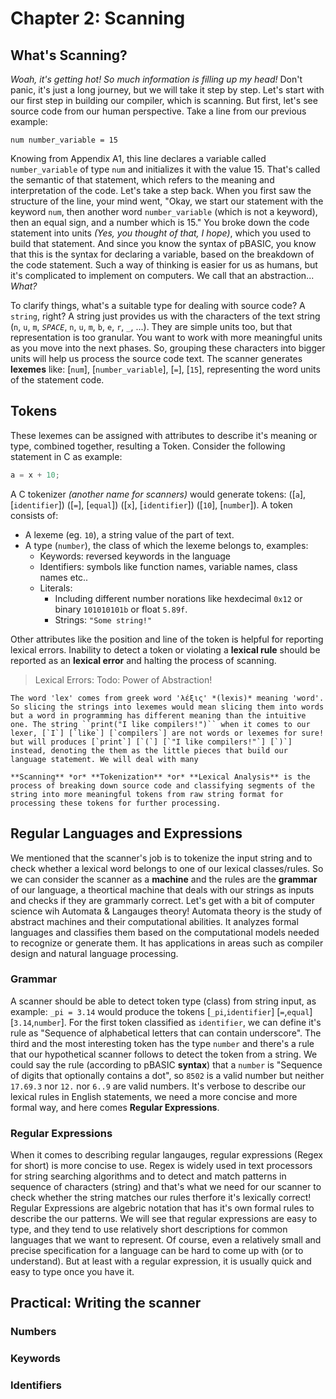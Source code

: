 # Chapter 2: Scanning

## What's Scanning?

*Woah, it's getting hot! So much information is filling up my head!* Don't panic, it's just a long journey, but we will take it step by step. Let's start with our first step in building our compiler, which is scanning. But first, let's see source code from our human perspective. Take a line from our previous example:

```basic
num number_variable = 15
```

Knowing from Appendix A1, this line declares a variable called `number_variable` of type `num` and initializes it with the value 15. That's called the semantic of that statement, which refers to the meaning and interpretation of the code. Let's take a step back. When you first saw the structure of the line, your mind went, "Okay, we start our statement with the keyword `num`, then another word `number_variable` (which is not a keyword), then an equal sign, and a number which is 15." You broke down the code statement into units *(Yes, you thought of that, I hope)*, which you used to build that statement. And since you know the syntax of pBASIC, you know that this is the syntax for declaring a variable, based on the breakdown of the code statement. Such a way of thinking is easier for us as humans, but it's complicated to implement on computers. We call that an abstraction... *What?*

To clarify things, what's a suitable type for dealing with source code? A `string`, right? A string just provides us with the characters of the text string (`n`, `u`, `m`, *`SPACE`*, `n`, `u`, `m`, `b`, `e`, `r`, `_`, ...). They are simple units too, but that representation is too granular. You want to work with more meaningful units as you move into the next phases. So, grouping these characters into bigger units will help us process the source code text. The scanner generates **lexemes** like: [`num`], [`number_variable`], [`=`], [`15`], representing the word units of the statement code.

## Tokens
These lexemes can be assigned with attributes to describe it's meaning or type, combined together, resulting a Token. Consider the following statement in C as example:
```c
a = x + 10;
```
A C tokenizer *(another name for scanners)* would generate tokens: ([`a`], [`identifier`]) ([`=`], [`equal`]) ([`x`], [`identifier`]) ([`10`], [`number`]). A token consists of:
* A lexeme (eg. `10`), a string value of the part of text.
* A type (`number`), the class of which the lexeme belongs to, examples:
    * Keywords: reversed keywords in the language
    * Identifiers: symbols like function names, variable names, class names etc..
    * Literals: 
        * Including different number norations like hexdecimal `0x12` or binary `101010101b` or float `5.89f`.
        * Strings: `"Some string!"`

Other attributes like the position and line of the token is helpful for reporting lexical errors.
Inability to detect a token or violating a **lexical rule** should be reported as an **lexical error** and halting the process of scanning.

> Lexical Errors:
> Todo: Power of Abstraction!

```{note}
The word 'lex' comes from greek word 'λέξις' *(lexis)* meaning 'word'. So slicing the strings into lexemes would mean slicing them into words but a word in programming has different meaning than the intuitive one. The string ``print("I like compilers!")`` when it comes to our lexer, [`I`] [`like`] [`compilers`] are not words or lexemes for sure! but will produces [`print`] [`(`] [`"I like compilers!"`] [`)`] instead, denoting the them as the little pieces that build our language statement. We will deal with many  
```

```{admonition} Definition
**Scanning** *or* **Tokenization** *or* **Lexical Analysis** is the process of breaking down source code and classifying segments of the string into more meaningful tokens from raw string format for processing these tokens for further processing.
```

## Regular Languages and Expressions
We mentioned that the scanner's job is to tokenize the input string and to check whether a lexical word belongs to one of our lexical classes/rules. So we can consider the scanner as a **machine** and the rules are the **grammar** of our language, a theortical machine that deals with our strings as inputs and checks if they are grammarly correct. Let's get with  a bit of computer science wih Automata & Langauges theory! Automata theory is the study of abstract machines and their computational abilities. It analyzes formal languages and classifies them based on the computational models needed to recognize or generate them. It has applications in areas such as compiler design and natural language processing.

### Grammar
A scanner should be able to detect token type (class) from string input, as example: ``_pi = 3.14`` would produce the tokens [`_pi`,`identifier`] [`=`,`equal`] [`3.14`,`number`]. For the first token classified as `identifier`, we can define it's rule as "Sequence of alphabetical letters that can contain underscore". The third and the most interesting token has the type `number` and there's a rule that our hypothetical scanner follows to detect the token from a string. We could say the rule (according to pBASIC **syntax**) that a `number` is "Sequence of digits that optionally contains a dot", so `8502` is a valid number but neither `17.69.3` nor `12.` nor `6..9` are valid numbers. It's verbose to describe our lexical rules in English statements, we need a more concise and more formal way, and here comes **Regular Expressions**.

### Regular Expressions
When it comes to describing regular langauges, regular expressions (Regex for short) is more concise to use. Regex is widely used in text processors for string searching algorithms and to detect and match patterns in sequence of characters (string) and that's what we need for our scanner to check whether the string matches our rules therfore it's lexically correct!  
Regular Expressions are algebric notation that has it's own formal rules to describe the our patterns. 
We will see that regular expressions are easy to type, and they tend to use relatively short descriptions for common languages that we want to represent. Of course, even a relatively small and precise specification for a language can be hard to come up with (or to understand). But at least with a regular expression, it is usually quick and easy to type once you have it.

## Practical: Writing the scanner
### Numbers
### Keywords
### Identifiers
